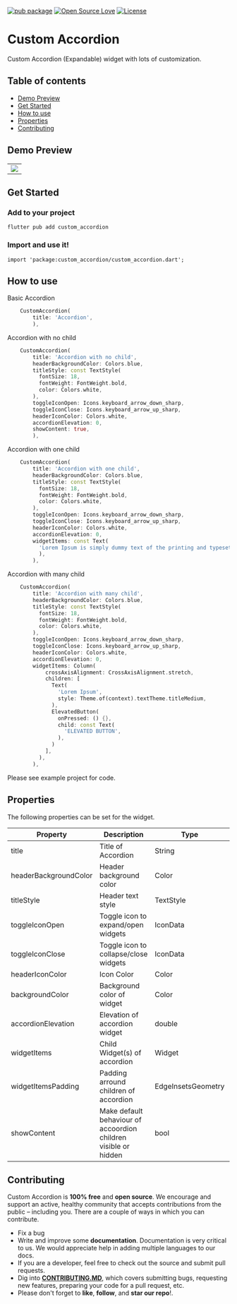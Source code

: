 [![pub package](https://img.shields.io/pub/v/custom_accordion.svg)](https://pub.dartlang.org/packages/custom_accordion) [![Open Source Love](https://badges.frapsoft.com/os/v1/open-source.svg?v=102)](https://opensource.org/licenses/MIT) [![License](https://img.shields.io/badge/license-MIT-orange.svg)](https://github.com/ionicfirebaseapp/getwidget/blob/master/LICENSE) 

# Custom Accordion

Custom Accordion (Expandable) widget with lots of customization.

## Table of contents 
- [Demo Preview](#demo-preview)
- [Get Started](#get-started)
- [How to use](#how-to-use)
- [Properties](#properties)
- [Contributing](#contributing)


## Demo Preview

| |
| -- |
| ![](/demo/custom_accordion_example.gif) |


## Get Started

### Add to your project
```
flutter pub add custom_accordion
```

### Import and use it!
```
import 'package:custom_accordion/custom_accordion.dart';
```

## How to use

Basic Accordion
```dart
    CustomAccordion(
        title: 'Accordion',
        ),
```

Accordion with no child
```dart
    CustomAccordion(
        title: 'Accordion with no child',
        headerBackgroundColor: Colors.blue,
        titleStyle: const TextStyle(
          fontSize: 18,
          fontWeight: FontWeight.bold,
          color: Colors.white,
        ),
        toggleIconOpen: Icons.keyboard_arrow_down_sharp,
        toggleIconClose: Icons.keyboard_arrow_up_sharp,
        headerIconColor: Colors.white,
        accordionElevation: 0,
        showContent: true,
        ),
```

Accordion with one child
```dart
    CustomAccordion(
        title: 'Accordion with one child',
        headerBackgroundColor: Colors.blue,
        titleStyle: const TextStyle(
          fontSize: 18,
          fontWeight: FontWeight.bold,
          color: Colors.white,
        ),
        toggleIconOpen: Icons.keyboard_arrow_down_sharp,
        toggleIconClose: Icons.keyboard_arrow_up_sharp,
        headerIconColor: Colors.white,
        accordionElevation: 0,
        widgetItems: const Text(
          'Lorem Ipsum is simply dummy text of the printing and typesetting industry. Lorem Ipsum has been the industry\'s standard dummy text ever since the 1500s, when an unknown printer took a galley of type and scrambled it to make a type specimen book. It has survived not only five centuries, but also the leap into electronic typesetting, remaining essentially unchanged. It was popularised in the 1960s with the release of Letraset sheets containing Lorem Ipsum passages, and more recently with desktop publishing software like Aldus PageMaker including versions of Lorem Ipsum.',
          ),
        ),
```
Accordion with many child
```dart
    CustomAccordion(
        title: 'Accordion with many child',
        headerBackgroundColor: Colors.blue,
        titleStyle: const TextStyle(
          fontSize: 18,
          fontWeight: FontWeight.bold,
          color: Colors.white,
        ),
        toggleIconOpen: Icons.keyboard_arrow_down_sharp,
        toggleIconClose: Icons.keyboard_arrow_up_sharp,
        headerIconColor: Colors.white,
        accordionElevation: 0,
        widgetItems: Column(
            crossAxisAlignment: CrossAxisAlignment.stretch,
            children: [
              Text(
                'Lorem Ipsum',
                style: Theme.of(context).textTheme.titleMedium,
              ),
              ElevatedButton(
                onPressed: () {},
                child: const Text(
                  'ELEVATED BUTTON',
                ),
              )
            ],
          ),
        ),
```

Please see example project for code.


## Properties

The following properties can be set for the widget.

|Property|Description|Type|Required|Default value|
| ---- | ---- | ---- | ---- | ---- |
| title | Title of Accordion | String | Yes |  |
| headerBackgroundColor | Header background color | Color | No | Theme.of(context).splashColor |
| titleStyle | Header text style | TextStyle | No | Theme.of(context).textTheme.titleLarge |
| toggleIconOpen | Toggle icon to expand/open widgets | IconData | No | Icons.arrow_drop_down |
| toggleIconClose | Toggle icon to collapse/close widgets | IconData | No | Icons.arrow_drop_up |
| headerIconColor | Icon Color | Color | No | Theme.of(context).iconTheme.color |
| backgroundColor | Background color of widget | Color | No | Theme.of(context).cardColor |
| accordionElevation | Elevation of accordion widget | double | No | Theme.of(context).cardTheme.elevation |
| widgetItems | Child Widget(s) of accordion | Widget | No | Text() |
| widgetItemsPadding | Padding arround children of accordion | EdgeInsetsGeometry | No | EdgeInsets.all(10) |
| showContent | Make default behaviour of accoordion children visible or hidden | bool | No | false |


## Contributing

Custom Accordion is **100% free** and **open source**. We encourage and support an active, healthy community that accepts contributions from the public &ndash; including you. There are a couple of ways in which you can contribute.

  * Fix a bug
  * Write and improve some **documentation**. Documentation is very critical to us. We would appreciate help in adding multiple languages to our docs.
  * If you are a developer, feel free to check out the source and submit pull requests.
  * Dig into [**CONTRIBUTING.MD**](CONTRIBUTING.md), which covers submitting bugs, requesting new features, preparing your code for a pull request, etc.
  * Please don't forget to **like**, **follow**, and **star our repo**!.
